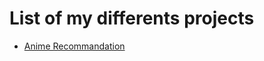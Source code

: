 # List of my differents projects

- [Anime Recommandation](https://www.kaggle.com/code/trystanmarissal/recommandation-for-animes)

